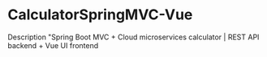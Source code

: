# CalculatorSpringMVC-Vue
Description "Spring Boot MVC + Cloud microservices calculator | REST API backend + Vue UI frontend
